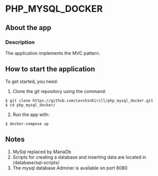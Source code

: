 # PHP_MYSQL_DOCKER

## About the app

### Description

The application implements the MVC pattern.

## How to start the application

To get started, you need:

1. Clone the git repository using the command:
```
$ git clone https://github.com/LevshinKirill/php_mysql_docker.git
$ cd php_mysql_docker/
```

2. Run the app with:
```
$ docker-compose up
```

## Notes

1. MySql replaced by MariaDb
2. Scripts for creating a database and inserting data are located in /database/sql-scripts/
3. The mysql database Adminer is available on port 8080
